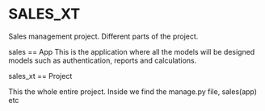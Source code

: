 # SALES_XT
Sales management project.
Different parts of the project.

sales == App
This is the application where all the models will be designed
models such as authentication, reports and calculations.

sales_xt == Project
 
This the whole entire project.
Inside we find the manage.py file, sales(app) etc
